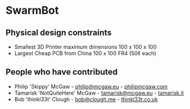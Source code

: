 # SwarmBot

## Physical design constraints

* Smallest 3D Printer maximum dimensions 100 x 100 x 100
* Largest Cheap PCB from China 100 x 100 FR4 (50¢ each)

## People who have contributed

 * Philip 'Skippy' McGaw - philip@mcgaw.eu - [philipmcgaw.com](https://philipmcgaw.com)
 * Tamarisk 'NotQuiteHere' McGaw - tamarisk@mcgaw.eu - [tamarisk.it](https://tamarisk.it)
 * Bob 'thinkl33t' Clough - bob@clough.me - [thinkl33t.co.uk](https://thinkl33t.co.uk)
